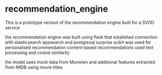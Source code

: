# recommendation_engine

This is a prototype version of the recommendation engine built for a SVOD service

the recommendation engine was built using flask that estalished connection with elasticsearch appsearch and postgresql
surprise scikit was used for personalised recommendation
content-based recommendations used text processing and cosine similarity

the model uses mock data from Movielen and additional features extracted from IMDB using movie titles

